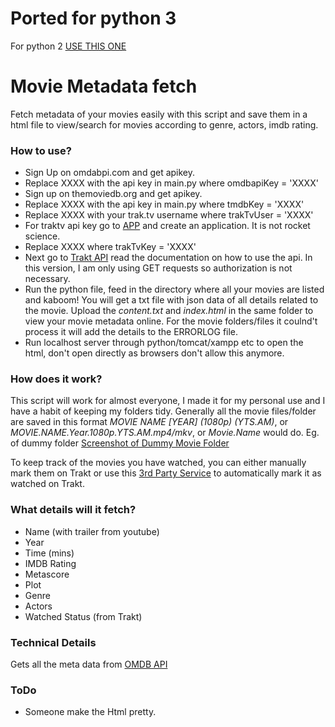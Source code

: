 # Ported for python 3
For python 2 [USE THIS ONE](https://github.com/mohsinister/movie-meta-fetch/tree/Mohsin)

# Movie Metadata fetch
Fetch metadata of your movies easily with this script and save them in a html file to view/search for movies according to genre, actors, imdb rating. 


### How to use?
* Sign Up on omdabpi.com and get apikey.
* Replace XXXX with the api key in main.py where omdbapiKey = 'XXXX'
* Sign up on themoviedb.org and get apikey.
* Replace XXXX with the api key in main.py where tmdbKey = 'XXXX'
* Replace XXXX with your trak.tv username where trakTvUser = 'XXXX'
* For traktv api key go to [APP](https://trakt.tv/oauth/applications) and create an application. It is not rocket science.
* Replace XXXX where trakTvKey = 'XXXX'
* Next go to [Trakt API](https://trakt.docs.apiary.io) read the documentation on how to use the api. In this version, I am only using GET requests so authorization is not necessary.
* Run the python file, feed in the directory where all your movies are listed and kaboom! You will get a txt file with json data of all details related to the movie. Upload the *content.txt* and *index.html* in the same folder to view your movie metadata online. For the movie folders/files it coulnd't process it will add the details to the ERRORLOG file.
* Run localhost server through python/tomcat/xampp etc to open the html, don't open directly as browsers don't allow this anymore.

### How does it work?
This script will work for almost everyone, I made it for my personal use and I have a habit of keeping my folders tidy. Generally all the movie files/folder are saved in this format *MOVIE NAME [YEAR] (1080p) (YTS.AM)*, or *MOVIE.NAME.Year.1080p.YTS.AM.mp4/mkv*, or *Movie.Name* would do.
Eg. of dummy folder
[Screenshot of Dummy Movie Folder](http://i.imgur.com/6NcRoiQ.png)

To keep track of the movies you have watched, you can either manually mark them on Trakt or use this [3rd Party Service](https://www.thenerdystudent.com/2020/05/vlc-trakt-scrobble/) to automatically mark it as watched on Trakt.

### What details will it fetch?
*   Name (with trailer from youtube)
*   Year
*   Time (mins)
*   IMDB Rating
*   Metascore
*   Plot
*   Genre
*   Actors
*   Watched Status (from Trakt)

### Technical Details
Gets all the meta data from [OMDB API](http://www.omdbapi.com/)

### ToDo
*   Someone make the Html pretty.
